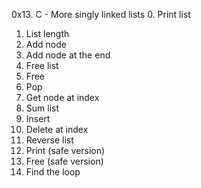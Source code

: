 0x13. C - More singly linked lists
0. Print list
1. List length
2. Add node
3. Add node at the end
4.  Free list
5.  Free
6.  Pop
7.  Get node at index
8.  Sum list
9.   Insert
10.   Delete at index
11.   Reverse list
12.   Print (safe version)
13.    Free (safe version)
14.    Find the loop
